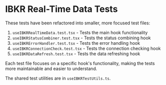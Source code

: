 
# IBKR Real-Time Data Tests

These tests have been refactored into smaller, more focused test files:

1. `useIBKRRealTimeData.test.tsx` - Tests the main hook functionality
2. `useIBKRStatusCombiner.test.tsx` - Tests the status combining hook
3. `useIBKRErrorHandler.test.tsx` - Tests the error handling hook
4. `useIBKRConnectionCheck.test.tsx` - Tests the connection checking hook
5. `useIBKRDataRefresh.test.tsx` - Tests the data refreshing hook

Each test file focuses on a specific hook's functionality, making the tests more maintainable and easier to understand.

The shared test utilities are in `useIBKRTestUtils.ts`.
